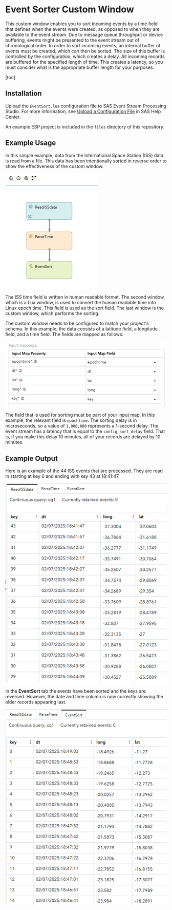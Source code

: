 # Event Sorter Custom Window

This custom window enables you to sort incoming events by a time field that defines when the events were created, as opposed to when they are available to the event stream. Due to message queue throughput or device buffering, events might be presented to the event stream out of chronological order. In order to sort incoming events, an internal buffer of events must be created, which can then be sorted. The size of this buffer is controlled by the configuration, which creates a delay. All incoming records are buffered for the specified length of time. This creates a latency, so you must consider what is the appropriate buffer length for your purposes.  



[toc]

## Installation

Upload the `EventSort.lua` configuration file to SAS Event Stream Processing Studio. For more information, see [Upload a Configuration File](https://documentation.sas.com/?cdcId=espcdc&cdcVersion=default&docsetId=espstudio&docsetTarget=n1s1yakz9sl8upn1h9w2w7ba2mao.htm#p0a64jblkf46y4n1hofcs1ikonrz) in SAS Help Center.

An example ESP project is included in the `files` directory of this repository.  

## Example Usage

In this simple example, data from the International Space Station (ISS) data is read from a file. This data has been intentionally sorted in reverse order to show the effectiveness of the custom window.

![	](img/{F01CA333-71B2-4420-8D74-D8B9355EA2BB}.png)	

The ISS time field is written in human readable format. The second window, which is a Lua window, is used to convert the human readable time into Linux epoch time. This field is used as the sort field. The last window is the custom window, which performs the sorting.  

The custom window needs to be configured to match your project's schema. In this example, the data consists of a latitude field, a longitude field, and a time field. The fields are mapped as follows: 

![Input Mappings](img/{CD15F14C-C55E-4D6C-BDC7-64F679305733}.png)	

The field that is used for sorting must be part of your input map. In this example, the relevant field is `epochtime`. The sorting delay is in microseconds, so a value of `1,000,000` represents a 1-second delay. The event stream has a latency that is equal to the `config_sort_delay` field. That is, if you make this delay 10 minutes, all of your records are delayed by 10 minutes. 	

## Example Output

Here is an example of the 44 ISS events that are processed. They are read in starting at key 0 and ending with key 43 at 18:41:47.  

![Example Input](img/{6018F173-2130-48C6-8644-887C9BADA77C}.png)	

In the **EventSort** tab the events have been sorted and the keys are reversed. However, the date and time column is now correctly showing the older records appearing last.  

![Example Output 2		](img/{9803D65D-1FEE-4FD5-83F7-B36594CDA998}.png)	
